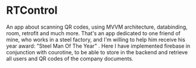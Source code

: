 # RTControl
An app about scanning QR codes, using MVVM architecture, databinding, room, retrofit and much more. That's an app dedicated to one friend of mine, who works in a steel factory, and I'm willing to help him receive his year award: "Steel Man Of The Year" . Here I have implemented firebase in conjunction with courotine, to be able to store in the backend and retrieve all users and QR codes of the company documents.
